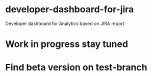 # developer-dashboard-for-jira
Developer dashboard for Analytics based on JIRA report


# Work in progress stay tuned 

# Find beta version on test-branch
